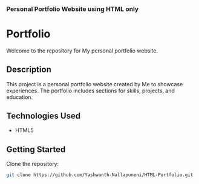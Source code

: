 
### Personal Portfolio Website using HTML only

# Portfolio

Welcome to the repository for My personal portfolio website.

## Description

This project is a personal portfolio website created by Me to showcase experiences. The portfolio includes sections for skills, projects, and education.


## Technologies Used

- HTML5

## Getting Started

Clone the repository:

   ```bash
   git clone https://github.com/Yashwanth-Nallapuneni/HTML-Portfolio.git
